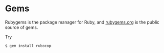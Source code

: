 # Gems

Rubygems is the package manager for Ruby, and [rubygems.org](https://rubygems.org/) is the public source of gems.

Try 
```bash
$ gem install rubocop
```
>